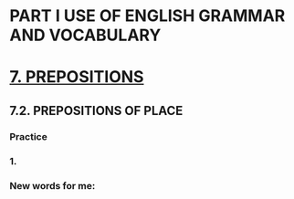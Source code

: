 # PART I USE OF ENGLISH GRAMMAR AND VOCABULARY
# [7. PREPOSITIONS](../7.README.md)
## 7.2. PREPOSITIONS OF PLACE
### Practice 
### 1.

### New words for me: